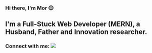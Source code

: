 ### Hi there, I'm Mor 😊
## I'm a Full-Stuck Web Developer (MERN), a Husband, Father and Innovation researcher.

### Connect with me: <img src="{https://img.shields.io/badge/LinkedIn-0077B5?style=for-the-badge&logo=linkedin&logoColor=white}"/>